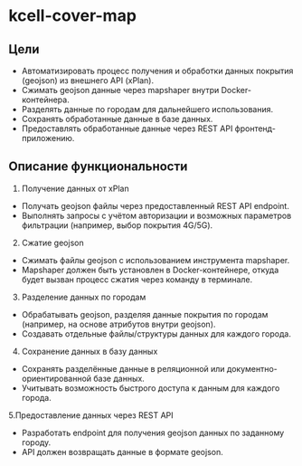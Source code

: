 # kcell-cover-map

## Цели
- Автоматизировать процесс получения и обработки данных покрытия (geojson) из внешнего API (xPlan).
- Сжимать geojson данные через mapshaper внутри Docker-контейнера.
- Разделять данные по городам для дальнейшего использования.
- Сохранять обработанные данные в базе данных.
- Предоставлять обработанные данные через REST API фронтенд-приложению.

## Описание функциональности
1. Получение данных от xPlan
- Получать geojson файлы через предоставленный REST API endpoint.
- Выполнять запросы с учётом авторизации и возможных параметров фильтрации (например, выбор покрытия 4G/5G).

2. Сжатие geojson
- Сжимать файлы geojson с использованием инструмента mapshaper.
- Mapshaper должен быть установлен в Docker-контейнере, откуда будет вызван процесс сжатия через команду в терминале.

3. Разделение данных по городам
- Обрабатывать geojson, разделяя данные покрытия по городам (например, на основе атрибутов внутри geojson).
- Создавать отдельные файлы/структуры данных для каждого города.

4. Сохранение данных в базу данных
- Сохранять разделённые данные в реляционной или документно-ориентированной базе данных.
- Учитывать возможность быстрого доступа к данным для каждого города.

5.Предоставление данных через REST API
- Разработать endpoint для получения geojson данных по заданному городу.
- API должен возвращать данные в формате geojson.
